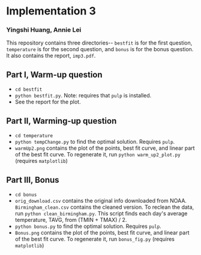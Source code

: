 # Implementation 3
### Yingshi Huang, Annie Lei

This repository contains three directories-- ``bestfit`` is for the first
question, ``temperature`` is for the second question, and ``bonus`` is for the
bonus question. It also contains the report, ``imp3.pdf``.

## Part I, Warm-up question

- ``cd bestfit``
- ``python bestfit.py``. Note: requires that ``pulp`` is installed.
- See the report for the plot.

## Part II, Warming-up question

- ``cd temperature``
- ``python tempChange.py`` to find the optimal solution. Requires ``pulp``.
- ``warmUp2.png`` contains the plot of the points, best fit curve, and linear
part of the best fit curve. To regenerate it, run ``python warm_up2_plot.py``
(requires ``matplotlib``)

## Part III, Bonus

- ``cd bonus``
- ``orig_download.csv`` contains the original info downloaded from NOAA.
``Birmingham_clean.csv`` contains the cleaned version. To reclean the
data, run ``python clean_birmingham.py``. This script finds each day's
average temperature, TAVG, from (TMIN + TMAX) / 2.
- ``python bonus.py`` to find the optimal solution. Requires ``pulp``.
- ``Bonus.png`` contains the plot of the points, best fit curve, and linear
part of the best fit curve. To regenerate it, run ``bonus_fig.py`` (requires
``matplotlib``)
